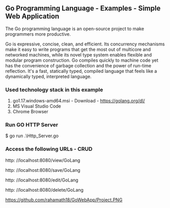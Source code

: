 ## Go Programming Language - Examples - Simple Web Application

The Go programming language is an open-source project to make programmers more productive.

Go is expressive, concise, clean, and efficient. Its concurrency mechanisms make it easy to write programs that get the most out of multicore and networked machines, while its novel type system enables flexible and modular program construction. Go compiles quickly to machine code yet has the convenience of garbage collection and the power of run-time reflection. It's a fast, statically typed, compiled language that feels like a dynamically typed, interpreted language.


### Used technology stack in this example

1. go1.17.windows-amd64.msi - Download - https://golang.org/dl/
2. MS Visual Studio Code
3. Chrome Browser

### Run GO HTTP Server

$ go run .\Http_Server.go

### Access the following URLs - CRUD

http: //localhost:8080/view/GoLang

http: //localhost:8080/save/GoLang

http: //localhost:8080/edit/GoLang

http: //localhost:8080/delete/GoLang

https://github.com/rahamath18/GoWebApp/Project.PNG
